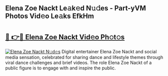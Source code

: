 ## Elena Zoe Nackt Le𝚊k𝚎d N𝚞𝚍es - Part-yVM Photos Vid𝚎o Le𝚊ks EfkHm

# <h2><a href="http://fb1vrp.evod.top/?m=Elena+Zoe+Nackt">🔗 👉🔴 Elena Zoe Nackt Vid𝚎o Ph𝚘t𝚘s</a></h2>

[![Elena Zoe Nackt N𝚞d𝚎s](https://i.imgur.com/8V9OHl7.gif)](http://fb1vrp.evod.top/?m=Elena+Zoe+Nackt)
Digital entertainer Elena Zoe Nackt and social media sensation, celebrated for sharing dance and lifestyle themes through viral dance challenges and brief videos. The role Elena Zoe Nackt of a public figure is to engage with and inspire the public. 
